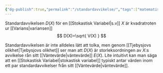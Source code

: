 ```yaml
---
{"dg-publish":true,"permalink":"/standardavvikelse/","tags":["matematiskstatistik"]}
---
```


Standardavvikelsen $D(X)$ för en [[Stokastisk Variabel\|s.v]] $X$ är kvadratroten ur [[Varians\|variansen]]
$$
D(X)=\sqrt{ V(X) }
$$

Standardavvikelsen är inte alldeles lätt att tolka, men genom [[Tjebysjovs olikhet\|Tjebysjovs olikhet]] ser man att $D(X)$ är storleksordningen av $X$:s avvikelse rån sitt [[Väntevärde\|väntevärde]] $E(X)$. Lite intuitivt kan man säga att en [[Stokastisk Variabel\|stokastisk variabel]] typiskt antar värden inom ett par standardavvikelser från sitt [[Väntevärde\|väntevärde]].
